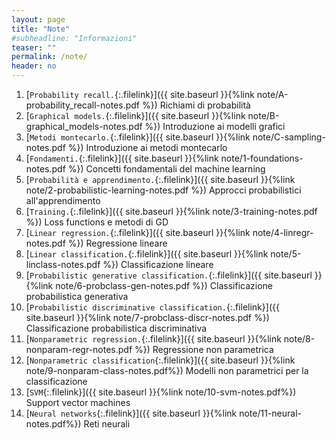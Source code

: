 ```yaml
---
layout: page
title: "Note"
#subheadline: "Informazioni"
teaser: ""
permalink: /note/
header: no
---
```


1. [`Probability recall.`{:.filelink}]({{ site.baseurl }}{%link note/A-probability_recall-notes.pdf %}) Richiami di probabilità
1. [`Graphical models.`{:.filelink}]({{ site.baseurl }}{%link note/B-graphical_models-notes.pdf %}) Introduzione ai modelli grafici
1. [`Metodi montecarlo.`{:.filelink}]({{ site.baseurl }}{%link note/C-sampling-notes.pdf %}) Introduzione ai metodi montecarlo
1. [`Fondamenti.`{:.filelink}]({{ site.baseurl }}{%link note/1-foundations-notes.pdf %}) Concetti fondamentali del machine learning
1. [`Probabilità e apprendimento.`{:.filelink}]({{ site.baseurl }}{%link note/2-probabilistic-learning-notes.pdf %}) Approcci probabilistici all'apprendimento
1. [`Training.`{:.filelink}]({{ site.baseurl }}{%link note/3-training-notes.pdf %}) Loss functions e metodi di GD
1. [`Linear regression.`{:.filelink}]({{ site.baseurl }}{%link note/4-linregr-notes.pdf %}) Regressione lineare
1. [`Linear classification.`{:.filelink}]({{ site.baseurl }}{%link note/5-linclass-notes.pdf %}) Classificazione lineare
1. [`Probabilistic generative classification.`{:.filelink}]({{ site.baseurl }}{%link note/6-probclass-gen-notes.pdf %}) Classificazione probabilistica generativa
1. [`Probabilistic discriminative classification.`{:.filelink}]({{ site.baseurl }}{%link note/7-probclass-discr-notes.pdf %}) Classificazione probabilistica discriminativa
1. [`Nonparametric regression.`{:.filelink}]({{ site.baseurl }}{%link note/8-nonparam-regr-notes.pdf %}) Regressione non parametrica
1. [`Nonparametric classification`{:.filelink}]({{ site.baseurl }}{%link note/9-nonparam-class-notes.pdf%}) Modelli non parametrici per la classificazione
1. [`SVM`{:.filelink}]({{ site.baseurl }}{%link note/10-svm-notes.pdf%}) Support vector machines
1. [`Neural networks`{:.filelink}]({{ site.baseurl }}{%link note/11-neural-notes.pdf%}) Reti neurali
